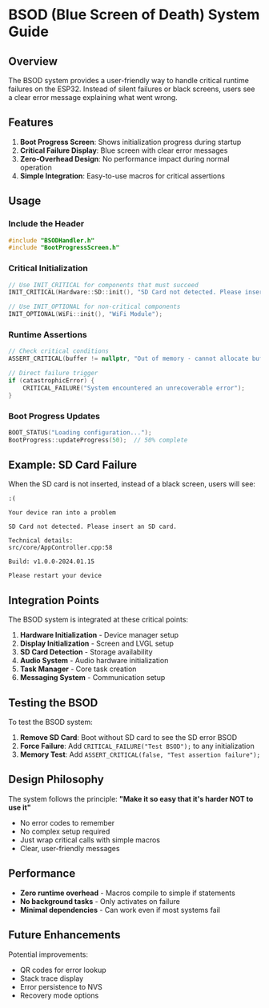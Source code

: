 # BSOD (Blue Screen of Death) System Guide

## Overview

The BSOD system provides a user-friendly way to handle critical runtime failures on the ESP32. Instead of silent failures or black screens, users see a clear error message explaining what went wrong.

## Features

1. **Boot Progress Screen**: Shows initialization progress during startup
2. **Critical Failure Display**: Blue screen with clear error messages
3. **Zero-Overhead Design**: No performance impact during normal operation
4. **Simple Integration**: Easy-to-use macros for critical assertions

## Usage

### Include the Header
```cpp
#include "BSODHandler.h"
#include "BootProgressScreen.h"
```

### Critical Initialization
```cpp
// Use INIT_CRITICAL for components that must succeed
INIT_CRITICAL(Hardware::SD::init(), "SD Card not detected. Please insert an SD card.");

// Use INIT_OPTIONAL for non-critical components
INIT_OPTIONAL(WiFi::init(), "WiFi Module");
```

### Runtime Assertions
```cpp
// Check critical conditions
ASSERT_CRITICAL(buffer != nullptr, "Out of memory - cannot allocate buffer");

// Direct failure trigger
if (catastrophicError) {
    CRITICAL_FAILURE("System encountered an unrecoverable error");
}
```

### Boot Progress Updates
```cpp
BOOT_STATUS("Loading configuration...");
BootProgress::updateProgress(50);  // 50% complete
```

## Example: SD Card Failure

When the SD card is not inserted, instead of a black screen, users will see:

```
:(

Your device ran into a problem

SD Card not detected. Please insert an SD card.

Technical details:
src/core/AppController.cpp:58

Build: v1.0.0-2024.01.15

Please restart your device
```

## Integration Points

The BSOD system is integrated at these critical points:

1. **Hardware Initialization** - Device manager setup
2. **Display Initialization** - Screen and LVGL setup  
3. **SD Card Detection** - Storage availability
4. **Audio System** - Audio hardware initialization
5. **Task Manager** - Core task creation
6. **Messaging System** - Communication setup

## Testing the BSOD

To test the BSOD system:

1. **Remove SD Card**: Boot without SD card to see the SD error BSOD
2. **Force Failure**: Add `CRITICAL_FAILURE("Test BSOD");` to any initialization
3. **Memory Test**: Add `ASSERT_CRITICAL(false, "Test assertion failure");`

## Design Philosophy

The system follows the principle: **"Make it so easy that it's harder NOT to use it"**

- No error codes to remember
- No complex setup required
- Just wrap critical calls with simple macros
- Clear, user-friendly messages

## Performance

- **Zero runtime overhead** - Macros compile to simple if statements
- **No background tasks** - Only activates on failure
- **Minimal dependencies** - Can work even if most systems fail

## Future Enhancements

Potential improvements:
- QR codes for error lookup
- Stack trace display
- Error persistence to NVS
- Recovery mode options